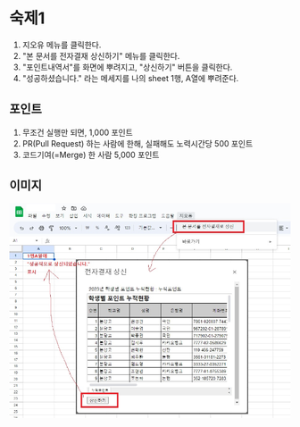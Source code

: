 # 숙제1
1. 지오유 메뉴를 클릭한다.
2. "본 문서를 전자결재 상신하기" 메뉴를 클릭한다.
3. "포인트내역서"를 화면에 뿌려지고, "상신하기" 버튼을 클릭한다.
4. "성공하셨습니다." 라는 메세지를 나의 sheet 1행, A열에 뿌려준다.

## 포인트
1. 무조건 실행만 되면, 1,000 포인트
2. PR(Pull Request) 하는 사람에 한해, 실패해도 노력시간당 500 포인트
3. 코드기여(=Merge) 한 사람 5,000 포인트

## 이미지
![숙제](../images/capture_20230531.jpg "숙제")

